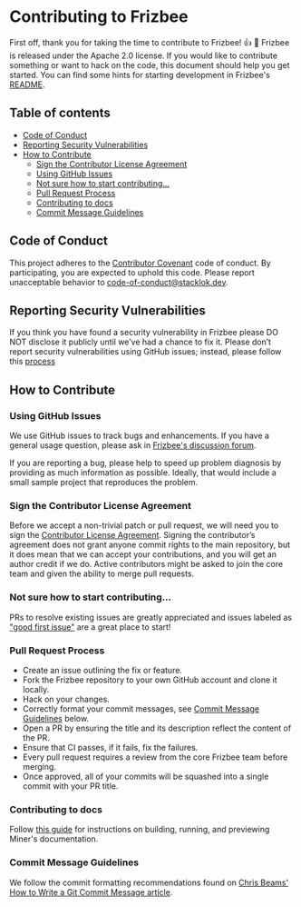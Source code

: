 
# Contributing to Frizbee
First off, thank you for taking the time to contribute to Frizbee! :+1: :tada: Frizbee is released under the Apache 2.0 license. If you would like to contribute something or want to hack on the code, this document should help you get started. You can find some hints for starting development in Frizbee's  [README](https://github.com/stacklok/frizbee/blob/main/README.md).

## Table of contents 
- [Code of Conduct](#code-of-conduct)
- [Reporting Security Vulnerabilities](#reporting-security-vulnerabilities)
- [How to Contribute](#how-to-contribute)
  - [Sign the Contributor License Agreement](#sign-the-contributor-license-agreement)
  - [Using GitHub Issues](#using-github-issues)
  - [Not sure how to start contributing...](#not-sure-how-to-start-contributing)
  - [Pull Request Process](#pull-request-process)
  - [Contributing to docs](#contributing-to-docs)
  - [Commit Message Guidelines](#commit-message-guidelines)
  

## Code of Conduct
This project adheres to the [Contributor Covenant](https://github.com/stacklok/frizbee/blob/main/CODE_OF_CONDUCT.md) code of conduct. By participating, you are expected to uphold this code. Please report unacceptable behavior to code-of-conduct@stacklok.dev.

## Reporting Security Vulnerabilities

If you think you have found a security vulnerability in Frizbee please DO NOT disclose it publicly until we’ve had a chance to fix it. Please don’t report security vulnerabilities using GitHub issues; instead, please follow this [process](https://github.com/stacklok/frizbee/blob/main/SECURITY.md)

## How to Contribute

### Using GitHub Issues
We use GitHub issues to track bugs and enhancements. If you have a general usage question, please ask in [Frizbee's discussion forum](https://github.com/stacklok/frizbee/discussions). 

If you are reporting a bug, please help to speed up problem diagnosis by providing as much information as possible. Ideally, that would include a small sample project that reproduces the problem.

### Sign the Contributor License Agreement
Before we accept a non-trivial patch or pull request, we will need you to sign the [Contributor License Agreement](https://github.com/stacklok/frizbee). Signing the contributor’s agreement does not grant anyone commit rights to the main repository, but it does mean that we can accept your contributions, and you will get an author credit if we do. Active contributors might be asked to join the core team and given the ability to merge pull requests.

### Not sure how to start contributing...
PRs to resolve existing issues are greatly appreciated and issues labeled as ["good first issue"](https://github.com/stacklok/frizbee/issues?q=is%3Aopen+is%3Aissue+label%3A%22good+first+issue%22) are a great place to start!

### Pull Request Process
* Create an issue outlining the fix or feature.
* Fork the Frizbee repository to your own GitHub account and clone it locally.
* Hack on your changes.
* Correctly format your commit messages, see [Commit Message Guidelines](#Commit-Message-Guidelines) below.
* Open a PR by ensuring the title and its description reflect the content of the PR.
* Ensure that CI passes, if it fails, fix the failures.
* Every pull request requires a review from the core Frizbee team before merging.
* Once approved, all of your commits will be squashed into a single commit with your PR title.

### Contributing to docs
Follow [this guide](https://github.com/stacklok/frizbee/blob/main/docs/README.md) for instructions on building, running, and previewing Miner's documentation.

### Commit Message Guidelines
We follow the commit formatting recommendations found on [Chris Beams' How to Write a Git Commit Message article](https://chris.beams.io/posts/git-commit/).